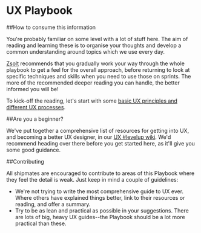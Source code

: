 # UX Playbook

##How to consume this information

You're probably familiar on some level with a lot of stuff here. The aim of reading and learning these is to organise your thoughts and develop a common understanding around topics which we use every day.

[Zsolt](https://hanno.co/team/zsolt/) recommends that you gradually work your way through the whole playbook to get a feel for the overall approach, before returning to look at specific techniques and skills when you need to use those on sprints. The more of the recommended deeper reading you can handle, the better informed you will be!

To kick-off the reading, let's start with some [basic UX principles and different UX processes](https://github.com/wearehanno/ux/wiki/Principles).

##Are you a beginner?

We've put together a comprehensive list of resources for getting into UX, and becoming a better UX designer, in our [UX #levelup wiki](https://github.com/wearehanno/levelup/wiki/User-Experience). We'd recommend heading over there before you get started here, as it'll give you some good guidance.

##Contributing

All shipmates are encouraged to contribute to areas of this Playbook where they feel the detail is weak. Just keep in mind a couple of guidelines:

* We're not trying to write the most comprehensive guide to UX ever. Where others have explained things better, link to their resources or reading, and offer a summary.
* Try to be as lean and practical as possible in your suggestions. There are lots of big, heavy UX guides--the Playbook should be a lot more practical than these.